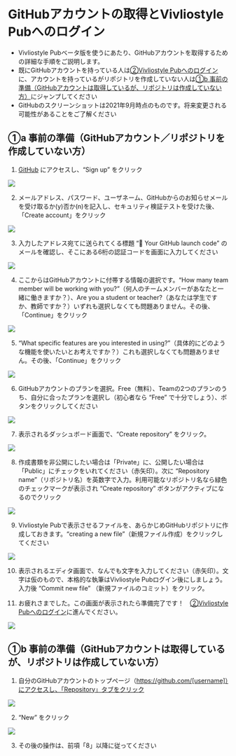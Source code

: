 # GitHubアカウントの取得とVivliostyle Pubへのログイン

- Vivliostyle Pubベータ版を使うにあたり、GitHubアカウントを取得するための詳細な手順をご説明します。
- 既にGitHubアカウントを持っている人は[②Vivliostyle Pubへのログイン](/ja/get-an-account-and-login/login.md)に、アカウントを持っているがリポジトリを作成していない人は[①b 事前の準備（GitHubアカウントは取得しているが、リポジトリは作成していない方）](/ja/get-an-account-and-login/get-an-account#%E2%91%A0b-%E4%BA%8B%E5%89%8D%E3%81%AE%E6%BA%96%E5%82%99%EF%BC%88github%E3%82%A2%E3%82%AB%E3%82%A6%E3%83%B3%E3%83%88%E3%81%AF%E5%8F%96%E5%BE%97%E3%81%97%E3%81%A6%E3%81%84%E3%82%8B%E3%81%8C%E3%80%81%E3%83%AA%E3%83%9D%E3%82%B8%E3%83%88%E3%83%AA%E3%81%AF%E4%BD%9C%E6%88%90%E3%81%97%E3%81%A6%E3%81%84%E3%81%AA%E3%81%84%E6%96%B9%EF%BC%89)にジャンプしてください
- GitHubのスクリーンショットは2021年9月時点のものです。将来変更される可能性があることをご了解ください

## ①a 事前の準備（GitHubアカウント／リポジトリを作成していない方）


1. [GitHub](https://github.com/) にアクセスし、“Sign up” をクリック

![ ](/images/get-an-account-and-login/get-an-account/fig-1.png)

2. メールアドレス、パスワード、ユーザネーム、GitHubからのお知らせメールを受け取るか(y)否か(n)を記入し、セキュリティ検証テストを受けた後、「Create account」をクリック

![ ](/images/get-an-account-and-login/get-an-account/fig-2.png)

3. 入力したアドレス宛てに送られてくる標題 “🚀 Your GitHub launch code” のメールを確認し、そこにある6桁の認証コードを画面に入力してください

![ ](/images/get-an-account-and-login/get-an-account/fig-3.png)

4. ここからはGitHubアカウントに付帯する情報の選択です。“How many team member will be working with you?”（何人のチームメンバーがあなたと一緒に働きますか？）、Are you a student or teacher?（あなたは学生ですか、教師ですか？）いずれも選択しなくても問題ありません。その後、「Continue」をクリック

![ ](/images/get-an-account-and-login/get-an-account/fig-4.png)

5. “What specific features are you interested in using?”（具体的にどのような機能を使いたいとお考えですか？）これも選択しなくても問題ありません。その後、「Continue」をクリック

![ ](/images/get-an-account-and-login/get-an-account/fig-5.png)


6. GitHubアカウントのプランを選択。Free（無料）、Teamの2つのプランのうち、自分に合ったプランを選択し（初心者なら “Free” で十分でしょう）、ボタンをクリックしてください

![ ](/images/get-an-account-and-login/get-an-account/fig-6.png)

7. 表示されるダッシュボード画面で、“Create repository” をクリック。

![ ](/images/get-an-account-and-login/get-an-account/fig-7.png)

8. 作成書類を非公開にしたい場合は「Private」に、公開したい場合は「Public」にチェックをいれてください（赤矢印）。次に “Repository name”（リポジトリ名）を英数字で入力。利用可能なリポジトリ名なら緑色のチェックマークが表示され “Create repository” ボタンがアクティブになるのでクリック

![ ](/images/get-an-account-and-login/get-an-account/fig-8.png)

9. Vivliostyle Pubで表示させるファイルを、あらかじめGitHubリポジトリに作成しておきます。“creating a new file”（新規ファイル作成）をクリックしてください

![ ](/images/get-an-account-and-login/get-an-account/fig-9.png)

10. 表示されるエディタ画面で、なんでも文字を入力してください（赤矢印）。文字は仮のもので、本格的な執筆はVivliostyle Pubログイン後にしましょう。入力後 “Commit new file” （新規ファイルのコミット）をクリック。

11. お疲れさまでした。この画面が表示されたら準備完了です！　[②Vivliostyle Pubへのログイン](/ja/get-an-account-and-login/login.md)に進んでください。

![ ](/images/get-an-account-and-login/get-an-account/fig-11.png)

## ①b 事前の準備（GitHubアカウントは取得しているが、リポジトリは作成していない方）

1. 自分のGitHubアカウントのトップページ（https://github.com/[username]）にアクセスし、「Repository」タブをクリック

![ ](/images/get-an-account-and-login/get-an-account/fig-12.png)

2. “New” をクリック

![ ](/images/get-an-account-and-login/get-an-account/fig-13.png)

3. その後の操作は、前項「8」以降に従ってください
